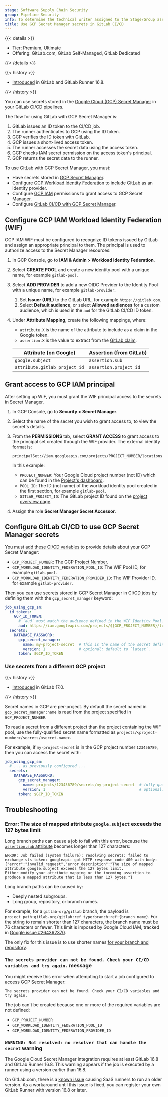 ```yaml
---
stage: Software Supply Chain Security
group: Pipeline Security
info: To determine the technical writer assigned to the Stage/Group associated with this page, see https://handbook.gitlab.com/handbook/product/ux/technical-writing/#assignments
title: Use GCP Secret Manager secrets in GitLab CI/CD
---
```


{{< details >}}

- Tier: Premium, Ultimate
- Offering: GitLab.com, GitLab Self-Managed, GitLab Dedicated

{{< /details >}}

{{< history >}}

- [Introduced](https://gitlab.com/groups/gitlab-org/-/epics/11739) in GitLab and GitLab Runner 16.8.

{{< /history >}}

You can use secrets stored in the [Google Cloud (GCP) Secret Manager](https://cloud.google.com/security/products/secret-manager)
in your GitLab CI/CD pipelines.

The flow for using GitLab with GCP Secret Manager is:

1. GitLab issues an ID token to the CI/CD job.
1. The runner authenticates to GCP using the ID token.
1. GCP verifies the ID token with GitLab.
1. GCP issues a short-lived access token.
1. The runner accesses the secret data using the access token.
1. GCP checks IAM secret permission on the access token's principal.
1. GCP returns the secret data to the runner.

To use GitLab with GCP Secret Manager, you must:

- Have secrets stored in [GCP Secret Manager](https://cloud.google.com/security/products/secret-manager).
- Configure [GCP Workload Identity Federation](#configure-gcp-iam-workload-identity-federation-wif) to include GitLab as an identity provider.
- Configure [GCP IAM](#grant-access-to-gcp-iam-principal) permissions to grant access to GCP Secret Manager.
- Configure [GitLab CI/CD with GCP Secret Manager](#configure-gitlab-cicd-to-use-gcp-secret-manager-secrets).

## Configure GCP IAM Workload Identity Federation (WIF)

GCP IAM WIF must be configured to recognize ID tokens issued by GitLab and assign an appropriate principal to them.
The principal is used to authorize access to the Secret Manager resources:

1. In GCP Console, go to **IAM & Admin > Workload Identity Federation**.
1. Select **CREATE POOL** and create a new identity pool with a unique name, for example `gitlab-pool`.
1. Select **ADD PROVIDER** to add a new OIDC Provider to the Identity Pool with a unique name, for example `gitlab-provider`.
   1. Set **Issuer (URL)** to the GitLab URL, for example `https://gitlab.com`.
   1. Select **Default audience**, or select **Allowed audiences** for a custom audience, which is used in the `aud` for the GitLab CI/CD ID token.
1. Under **Attribute Mapping**, create the following mappings, where:

   - `attribute.X` is the name of the attribute to include as a claim in the Google token.
   - `assertion.X` is the value to extract from the [GitLab claim](../cloud_services/_index.md#id-token-authentication-for-cloud-services).

   | Attribute (on Google)         | Assertion (from GitLab) |
   |-------------------------------|-------------------------|
   | `google.subject`              | `assertion.sub`         |
   | `attribute.gitlab_project_id` | `assertion.project_id`  |

## Grant access to GCP IAM principal

After setting up WIF, you must grant the WIF principal access to the secrets in Secret Manager.

1. In GCP Console, go to **Security > Secret Manager**.
1. Select the name of the secret you wish to grant access to, to view the secret's details.
1. From the **PERMISSIONS** tab, select **GRANT ACCESS** to grant access to the principal set created through the WIF provider.
   The external identity format is:

   ```plaintext
   principalSet://iam.googleapis.com/projects/PROJECT_NUMBER/locations/global/workloadIdentityPools/POOL_ID/attribute.gitlab_project_id/GITLAB_PROJECT_ID
   ```

   In this example:

   - `PROJECT_NUMBER`: Your Google Cloud project number (not ID) which can be found in the
     [Project's dashboard](https://console.cloud.google.com/home/dashboard).
   - `POOL_ID`: The ID (not name) of the workload identity pool created in the first section,
     for example `gitlab-pool`.
   - `GITLAB_PROJECT_ID`: The GitLab project ID found on the [project overview page](../../user/project/working_with_projects.md#find-the-project-id).

1. Assign the role **Secret Manager Secret Accessor**.

## Configure GitLab CI/CD to use GCP Secret Manager secrets

You must [add these CI/CD variables](../variables/_index.md#for-a-project) to provide details about
your GCP Secret Manager:

- `GCP_PROJECT_NUMBER`: The GCP [Project Number](https://cloud.google.com/resource-manager/docs/creating-managing-projects).
- `GCP_WORKLOAD_IDENTITY_FEDERATION_POOL_ID`: The WIF Pool ID, for example `gitlab-pool`.
- `GCP_WORKLOAD_IDENTITY_FEDERATION_PROVIDER_ID`: The WIF Provider ID, for example `gitlab-provider`.

Then you can use secrets stored in GCP Secret Manager in CI/CD jobs by defining them
with the `gcp_secret_manager` keyword:

```yaml
job_using_gcp_sm:
  id_tokens:
    GCP_ID_TOKEN:
      # `aud` must match the audience defined in the WIF Identity Pool.
      aud: https://iam.googleapis.com/projects/${GCP_PROJECT_NUMBER}/locations/global/workloadIdentityPools/${GCP_WORKLOAD_IDENTITY_FEDERATION_POOL_ID}/providers/${GCP_WORKLOAD_IDENTITY_FEDERATION_PROVIDER_ID}
  secrets:
    DATABASE_PASSWORD:
      gcp_secret_manager:
        name: my-project-secret  # This is the name of the secret defined in GCP Secret Manager
        version: 1               # optional: default to `latest`.
      token: $GCP_ID_TOKEN
```

### Use secrets from a different GCP project

{{< history >}}

- [Introduced](https://gitlab.com/gitlab-org/gitlab-runner/-/issues/37487) in GitLab 17.0.

{{< /history >}}

Secret names in GCP are per-project. By default the secret named in `gcp_secret_manager:name`
is read from the project specified in `GCP_PROJECT_NUMBER`.

To read a secret from a different project than the project containing the WIF pool, use the
fully-qualified secret name formatted as `projects/<project-number>/secrets/<secret-name>`.

For example, if `my-project-secret` is in the GCP project number `123456789`,
then you can access the secret with:

```yaml
job_using_gcp_sm:
  # ... as previously configured ...
  secrets:
    DATABASE_PASSWORD:
      gcp_secret_manager:
        name: projects/123456789/secrets/my-project-secret  # fully-qualified name of the secret defined in GCP Secret Manager
        version: 1                                          # optional: defaults to `latest`.
      token: $GCP_ID_TOKEN
```

## Troubleshooting

### Error: The size of mapped attribute `google.subject` exceeds the 127 bytes limit

Long branch paths can cause a job to fail with this error, because the
[`assertion.sub` attribute](id_token_authentication.md#token-payload) becomes longer than 127 characters:

```plaintext
ERROR: Job failed (system failure): resolving secrets: failed to exchange sts token: googleapi: got HTTP response code 400 with body:
{"error":"invalid_request","error_description":"The size of mapped attribute google.subject exceeds the 127 bytes limit.
Either modify your attribute mapping or the incoming assertion to produce a mapped attribute that is less than 127 bytes."}
```

Long branch paths can be caused by:

- Deeply nested subgroups.
- Long group, repository, or branch names.

For example, for a `gitlab-org/gitlab` branch, the payload is `project_path:gitlab-org/gitlab:ref_type:branch:ref:{branch_name}`.
For the string to remain shorter than 127 characters, the branch name must be 76 characters or fewer.
This limit is imposed by Google Cloud IAM, tracked in [Google issue #264362370](https://issuetracker.google.com/issues/264362370?pli=1).

The only fix for this issue is to use shorter names
[for your branch and repository](https://github.com/google-github-actions/auth/blob/main/docs/TROUBLESHOOTING.md#subject-exceeds-the-127-byte-limit).

### `The secrets provider can not be found. Check your CI/CD variables and try again.` message

You might receive this error when attempting to start a job configured to access GCP Secret Manager:

```plaintext
The secrets provider can not be found. Check your CI/CD variables and try again.
```

The job can't be created because one or more of the required variables are not defined:

- `GCP_PROJECT_NUMBER`
- `GCP_WORKLOAD_IDENTITY_FEDERATION_POOL_ID`
- `GCP_WORKLOAD_IDENTITY_FEDERATION_PROVIDER_ID`

### `WARNING: Not resolved: no resolver that can handle the secret` warning

The Google Cloud Secret Manager integration requires at least GitLab 16.8 and GitLab Runner 16.8.
This warning appears if the job is executed by a runner using a version earlier than 16.8.

On GitLab.com, there is a [known issue](https://gitlab.com/gitlab-org/ci-cd/shared-runners/infrastructure/-/issues/176)
causing SaaS runners to run an older version. As a workaround until this issue is fixed,
you can register your own GitLab Runner with version 16.8 or later.
